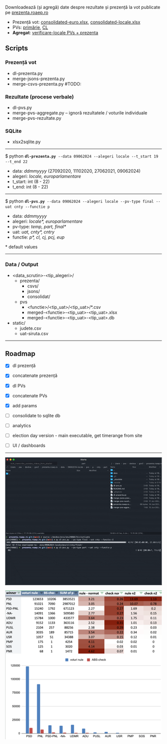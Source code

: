 Downloadează (și agregă) date despre rezultate și prezență la vot publicate pe [prezenta.roaep.ro](https://prezenta.roaep.ro/) 


- Prezență vot: [consolidated-euro.xlsx](https://docs.google.com/spreadsheets/d/1Rynf1Ns5H1-j0RVtdlvD71mYWL09_B4i/edit?usp=sharing&ouid=110866595781073302984&rtpof=true&sd=true), [consolidated-locale.xlsx](https://docs.google.com/spreadsheets/d/1Ryn5gShIYUN3hjcrSUZurkZBfEQJVHyA/edit?usp=drive_link&ouid=110866595781073302984&rtpof=true&sd=true)    
- PVs: [primărie](https://docs.google.com/spreadsheets/d/1SJQjSnJlN1IeoQ38sXAIBM2LBtrj5Wo_/edit?usp=drive_link&ouid=110866595781073302984), [CL](https://docs.google.com/spreadsheets/d/1SJwARd3E-GEqKiwMhnlfMQP3ayxH11dQ/edit?usp=drive_link&ouid=110866595781073302984) 
- **Agregat**: [verificare-locale PVs + prezenta](https://docs.google.com/spreadsheets/d/1S4K92YJPrIUTOYLAEWafUJvKp04XojPg/edit?gid=1765616260)

## Scripts

### Prezență vot
- dl-prezenta.py
- merge-jsons-prezenta.py
- merge-csvs-prezenta.py #TODO: 

### Rezultate (procese verbale)
- dl-pvs.py
- merge-pvs-aggregate.py – ignoră rezultatele / voturile individuale
- merge-pvs-rezultate.py

### SQLite
- xlsx2sqlite.py

----

$ python **`dl-prezenta.py`**` --data 09062024 --alegeri locale --t_start 19 --t_end 22`

- data: _ddmmyyyy_ (27092020, 11102020, 27062021, 09062024)
- alegeri: _locale, europarlamentare_ 
- t_start: int (8 - 22)  
- t_end: int (8 - 22)

----

$ python **`dl-pvs.py`**` --data 09062024 --alegeri locale --pv-type final --uat cnty --functie p`

- data: _ddmmyyyy_
- alegeri: _locale*, europarlamentare_ 
- pv-type: _temp, part, final*_ 
- uat: _uat, cnty*, cntry_ 
- functie: _p*, cl, cj, pcj, eup_

\* default values

----

### Data / Output

- \<data_scrutin\>-\<tip_alegeri\>/
    - prezenta/
        - csvs/
        - jsons/
        - consolidat/
    - pvs
        - \<functie\>/\<tip_uat\>/\<tip_uat\>/*.csv
        - merged-\<functie\>-\<tip_uat\>-\<tip_uat\>.xlsx
        - merged-\<functie\>-\<tip_uat\>-\<tip_uat\>.db
- static/
    - judete.csv
    - uat-siruta.csv

---

## Roadmap

- [x] dl prezență
- [x] concatenate prezență
- [x] dl PVs
- [x] concatenate PVs
- [x] add params
- [ ] consolidate to sqlite db
- [ ] analytics
- [ ] election day version - main executable, get timerange from site
- [ ] UI / dashboards


---

![dl data](data/static/assets/dl-pvs.gif)

![voturi nule](data/static/assets/chart-v-nule.png)
